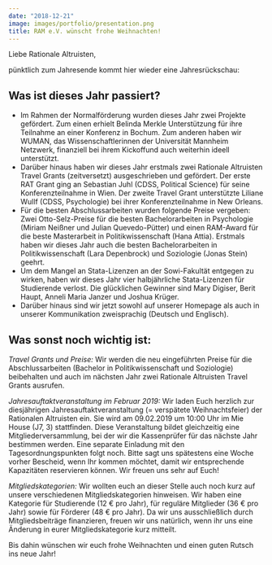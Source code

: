 ```yaml
---
date: "2018-12-21"
image: images/portfolio/presentation.png
title: RAM e.V. wünscht frohe Weihnachten! 
---
```


Liebe Rationale Altruisten,

pünktlich zum Jahresende kommt hier wieder eine Jahresrückschau:

## Was ist dieses Jahr passiert?

- Im Rahmen der Normalförderung wurden dieses Jahr zwei Projekte gefördert. Zum einen erhielt Belinda Merkle Unterstützung für ihre Teilnahme an einer Konferenz in Bochum. Zum anderen haben wir WUMAN, das Wissenschaftlerinnen der Universität Mannheim Netzwerk, finanziell bei ihrem Kickoffund auch weiterhin ideell unterstützt.
- Darüber hinaus haben wir dieses Jahr erstmals zwei Rationale Altruisten Travel Grants (zeitversetzt) ausgeschrieben und gefördert. Der erste RAT Grant ging an Sebastian Juhl (CDSS, Political Science) für seine Konferenzteilnahme in Wien. Der zweite Travel Grant unterstützte Liliane Wullf (CDSS, Psychologie) bei ihrer Konferenzteilnahme in New Orleans.
- Für die besten Abschlussarbeiten wurden folgende Preise vergeben: Zwei Otto-Selz-Preise für die besten Bachelorarbeiten in Psychologie (Miriam Neißner und Julian Quevedo-Pütter) und einen RAM-Award für die beste Masterarbeit in Politikwissenschaft (Hana Attia). Erstmals haben wir dieses Jahr auch die besten Bachelorarbeiten in Politikwissenschaft (Lara Depenbrock) und Soziologie (Jonas Stein) geehrt.
- Um dem Mangel an Stata-Lizenzen an der Sowi-Fakultät entgegen zu wirken, haben wir dieses Jahr vier halbjährliche Stata-Lizenzen für Studierende verlost. Die glücklichen Gewinner sind Mary Digiser, Berit Haupt, Anneli Maria Janzer und Joshua Krüger.
- Darüber hinaus sind wir jetzt sowohl auf unserer Homepage als auch in unserer Kommunikation zweisprachig (Deutsch und Englisch).

## Was sonst noch wichtig ist:

*Travel Grants und Preise:* Wir werden die neu eingeführten Preise für die Abschlussarbeiten (Bachelor in Politikwissenschaft und Soziologie) beibehalten und auch im nächsten Jahr zwei Rationale Altruisten Travel Grants ausrufen.

*Jahresauftaktveranstaltung im Februar 2019:* Wir laden Euch herzlich zur diesjährigen Jahresauftaktveranstaltung (= verspätete Weihnachtsfeier) der Rationalen Altruisten ein. Sie wird am 09.02.2019 um 10:00 Uhr im Mie House (J7, 3) stattfinden. Diese Veranstaltung bildet gleichzeitig eine Mitgliederversammlung, bei der wir die Kassenprüfer für das nächste Jahr bestimmen werden. Eine separate Einladung mit den Tagesordnungspunkten folgt noch. Bitte sagt uns spätestens eine Woche vorher Bescheid, wenn Ihr kommen möchtet, damit wir entsprechende Kapazitäten reservieren können. Wir freuen uns sehr auf Euch!

*Mitgliedskategorien:* Wir wollten euch an dieser Stelle auch noch kurz auf unsere verschiedenen Mitgliedskategorien hinweisen. Wir haben eine Kategorie für Studierende (12 € pro Jahr), für reguläre Mitglieder (36 € pro Jahr) sowie für Förderer (48 € pro Jahr). Da wir uns ausschließlich durch Mitgliedsbeiträge finanzieren, freuen wir uns natürlich, wenn ihr uns eine Änderung in eurer Mitgliedskategorie kurz mitteilt.

Bis dahin wünschen wir euch frohe Weihnachten und einen guten Rutsch ins neue Jahr!


